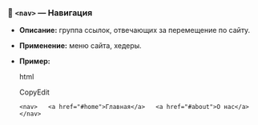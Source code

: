 ### 🧭 `<nav>` — Навигация

- **Описание:** группа ссылок, отвечающих за перемещение по сайту.
    
- **Применение:** меню сайта, хедеры.
    
- **Пример:**
    
    html
    
    CopyEdit
    
    `<nav>   <a href="#home">Главная</a>   <a href="#about">О нас</a> </nav>`